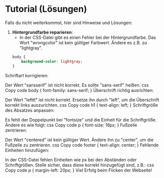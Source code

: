 # Tutorial (Lösungen)

Falls du nicht weiterkommst, hier sind Hinweise und Lösungen:

1. **Hintergrundfarbe reparieren**:
   - In der CSS-Datei gibt es einen Fehler bei der Hintergrundfarbe. Das Wort "wrongcolor" ist kein gültiger Farbwert. Ändere es z.B. zu "lightgray".
   ```css
   body {
       background-color: lightgray;
   }
Schriftart korrigieren:

Der Wert "sansserif" ist nicht korrekt. Es sollte "sans-serif" heißen.
css
Copy code
body {
    font-family: sans-serif;
}
Überschrift richtig ausrichten:

Der Wert "lefttt" ist nicht korrekt. Ersetze ihn durch "left", um die Überschrift korrekt links auszurichten.
css
Copy code
h1 {
    text-align: left;
}
Schriftgröße des Absatzes anpassen:

Es fehlt der Doppelpunkt bei "fontsize" und die Einheit für die Schriftgröße. Ändere es wie folgt:
css
Copy code
p {
    font-size: 16px;
}
Fußzeile zentrieren:

Der Wert "centered" ist kein gültiger Wert. Ändere ihn zu "center", um die Fußzeile zu zentrieren.
css
Copy code
footer {
    text-align: center;
}
Fehlende Einheiten hinzufügen:

In der CSS-Datei fehlen Einheiten wie px bei den Abständen oder Schriftgrößen. Stelle sicher, dass diese korrekt hinzugefügt sind, z.B.:
css
Copy code
p {
    margin-left: 20px;
}
Viel Erfolg beim Flicken der Webseite!